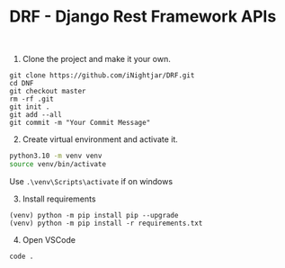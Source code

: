 # DRF - Django Rest Framework APIs

<br>

1. Clone the project and make it your own.

```
git clone https://github.com/iNightjar/DRF.git
cd DNF
git checkout master
rm -rf .git
git init .
git add --all
git commit -m "Your Commit Message"
```

2. Create virtual environment and activate it.

```bash
python3.10 -m venv venv
source venv/bin/activate
```

Use `.\venv\Scripts\activate` if on windows

3. Install requirements

```
(venv) python -m pip install pip --upgrade
(venv) python -m pip install -r requirements.txt
```

4. Open VSCode

```bash
code .
```
